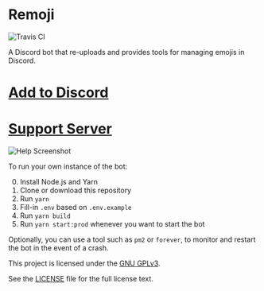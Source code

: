 # Remoji

![Travis CI](https://travis-ci.org/shinotheshino/remoji-bot.svg?branch=master)

A Discord bot that re-uploads and provides tools for managing emojis in Discord.

# [Add to Discord](https://discord.com/oauth2/authorize?client_id=781606551349231667&permissions=1074056192&scope=bot)

# [Support Server](https://discord.gg/WhbncjXPXN)

![Help Screenshot](docs/help_screenshot.png)

To run your own instance of the bot:

0.  Install Node.js and Yarn
1.  Clone or download this repository
2.  Run `yarn`
3.  Fill-in `.env` based on `.env.example`
4.  Run `yarn build`
5.  Run `yarn start:prod` whenever you want to start the bot

Optionally, you can use a tool such as `pm2` or `forever`, to monitor and restart the bot in the event of a crash.

This project is licensed under the [GNU GPLv3](https://www.gnu.org/licenses/).

See the [LICENSE](LICENSE) file for the full license text.
